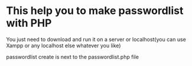<h1>This help you to make passwordlist with PHP</h1>
You just need to download and run it on a server or localhost(you can use Xampp or any localhost else
whatever you like)

passwordlist create is next to the passwordlist.php file
<image scr="">

